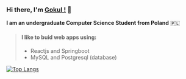 ### Hi there, I'm [Gokul !](https://gokulnair.xyz/) 👋




**I am an undergraduate Computer Science Student from Poland** :poland:


> #### I like to buid web apps using:
> - Reactjs and Springboot
> - MySQL and Postgresql (database)
       
[![Top Langs](https://github-readme-stats.vercel.app/api/top-langs/?username=gokintosh&hide=jupyter)](https://github.com/anuraghazra/github-readme-stats)



